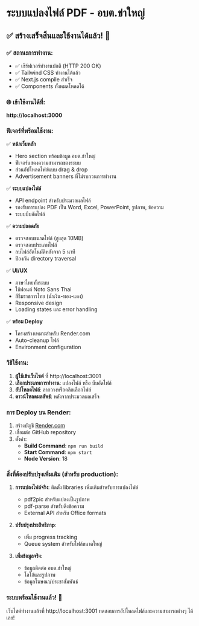 # ระบบแปลงไฟล์ PDF - อบต.ข่าใหญ่

## ✅ **สร้างเสร็จสิ้นและใช้งานได้แล้ว!** 🎉

### ✅ **สถานะการทำงาน:**
- ✅ เซิร์ฟเวอร์ทำงานปกติ (HTTP 200 OK)
- ✅ Tailwind CSS ทำงานได้แล้ว
- ✅ Next.js compile สำเร็จ
- ✅ Components ทั้งหมดโหลดได้

### 🌐 **เข้าใช้งานได้ที่:**
**http://localhost:3000**

### ฟีเจอร์ที่พร้อมใช้งาน:

✅ **หน้าเว็บหลัก**
- Hero section พร้อมข้อมูล อบต.ข่าใหญ่
- ฟีเจอร์แสดงความสามารถของระบบ
- ส่วนอัปโหลดไฟล์แบบ drag & drop
- Advertisement banners ที่ไม่รบกวนการทำงาน

✅ **ระบบแปลงไฟล์**
- API endpoint สำหรับประมวลผลไฟล์
- รองรับการแปลง PDF เป็น Word, Excel, PowerPoint, รูปภาพ, ข้อความ
- ระบบบีบอัดไฟล์

✅ **ความปลอดภัย**
- ตรวจสอบขนาดไฟล์ (สูงสุด 10MB)
- ตรวจสอบประเภทไฟล์
- ลบไฟล์อัตโนมัติหลังจาก 5 นาที
- ป้องกัน directory traversal

✅ **UI/UX**
- ภาษาไทยทั้งระบบ
- ใช้ฟอนต์ Noto Sans Thai
- สีธีมราชการไทย (น้ำเงิน-ทอง-แดง)
- Responsive design
- Loading states และ error handling

✅ **พร้อม Deploy**
- โครงสร้างเหมาะสำหรับ Render.com
- Auto-cleanup ไฟล์
- Environment configuration

### วิธีใช้งาน:

1. **ผู้ใช้เข้าเว็บไซต์** ที่ http://localhost:3001
2. **เลือกประเภทการทำงาน**: แปลงไฟล์ หรือ บีบอัดไฟล์
3. **อัปโหลดไฟล์**: ลากวางหรือคลิกเลือกไฟล์
4. **ดาวน์โหลดผลลัพธ์**: หลังจากประมวลผลเสร็จ

### การ Deploy บน Render:

1. สร้างบัญชี [Render.com](https://render.com)
2. เชื่อมต่อ GitHub repository
3. ตั้งค่า:
   - **Build Command**: `npm run build`
   - **Start Command**: `npm start`
   - **Node Version**: 18

### สิ่งที่ต้องปรับปรุงเพิ่มเติม (สำหรับ production):

1. **การแปลงไฟล์จริง**: ติดตั้ง libraries เพิ่มเติมสำหรับการแปลงไฟล์
   - pdf2pic สำหรับแปลงเป็นรูปภาพ
   - pdf-parse สำหรับดึงข้อความ
   - External API สำหรับ Office formats

2. **ปรับปรุงประสิทธิภาp**: 
   - เพิ่ม progress tracking
   - Queue system สำหรับไฟล์ขนาดใหญ่

3. **เพิ่มข้อมูลจริง**:
   - ข้อมูลติดต่อ อบต.ข่าใหญ่
   - โลโก้และรูปภาพ
   - ข้อมูลโฆษณา/ประชาสัมพันธ์

### ระบบพร้อมใช้งานแล้ว! 🚀

เว็บไซต์ทำงานแล้วที่ http://localhost:3001 
ทดสอบการอัปโหลดไฟล์และความสามารถต่างๆ ได้เลย!
